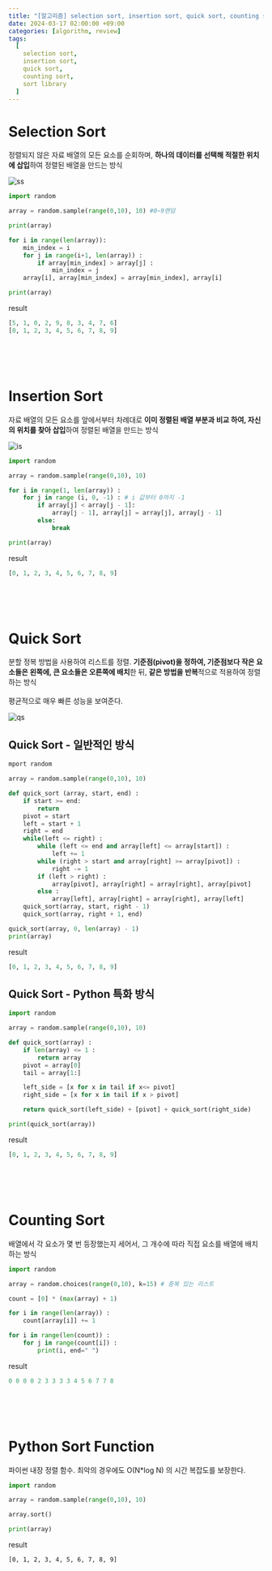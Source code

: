 ```yaml
---
title: "[알고리즘] selection sort, insertion sort, quick sort, counting sort, sort library"
date: 2024-03-17 02:00:00 +09:00
categories: [algorithm, review]
tags:
  [
    selection sort,
    insertion sort,
    quick sort,
    counting sort,
    sort library
  ]
---
```


# Selection Sort

정렬되지 않은 자료 배열의 모든 요소를 순회하며, **하나의 데이터를 선택해 적절한 위치에 삽입**하여 정렬된 배열을 만드는 방식

![ss](https://upload.wikimedia.org/wikipedia/commons/3/3e/Sorting_selection_sort_anim.gif?20220209224152)

```python
import random

array = random.sample(range(0,10), 10) #0~9랜덤

print(array)

for i in range(len(array)):
    min_index = i
    for j in range(i+1, len(array)) :
        if array[min_index] > array[j] :
            min_index = j
    array[i], array[min_index] = array[min_index], array[i]

print(array)
```
result
```python
[5, 1, 0, 2, 9, 8, 3, 4, 7, 6]
[0, 1, 2, 3, 4, 5, 6, 7, 8, 9]
```

<br/>
<br/>
<br/>

# Insertion Sort

자료 배열의 모든 요소를 앞에서부터 차례대로 **이미 정렬된 배열 부분과 비교 하여, 자신의 위치를 찾아 삽입**하여 정렬된 배열을 만드는 방식


![is](https://upload.wikimedia.org/wikipedia/commons/2/24/Sorting_insertion_sort_anim.gif)

```python
import random

array = random.sample(range(0,10), 10)

for i in range(1, len(array)) :
    for j in range (i, 0, -1) : # i 값부터 0까지 -1
        if array[j] < array[j - 1]:
            array[j - 1], array[j] = array[j], array[j - 1]
        else:
            break

print(array)
```
result
```python
[0, 1, 2, 3, 4, 5, 6, 7, 8, 9]
```
<br/>
<br/>
<br/>

# Quick Sort

분할 정복 방법을 사용하여 리스트를 정렬. **기준점(pivot)을 정하여, 기준점보다 작은 요소들은 왼쪽에, 큰 요소들은 오른쪽에 배치**한 뒤, **같은 방법을 반복**적으로 적용하여 정렬하는 방식
<br/>
<br/>
평균적으로 매우 빠른 성능을 보여준다.

![qs](https://upload.wikimedia.org/wikipedia/commons/6/6a/Sorting_quicksort_anim.gif)

## Quick Sort - 일반적인 방식

```python
mport random

array = random.sample(range(0,10), 10)

def quick_sort (array, start, end) :
    if start >= end:
        return
    pivot = start
    left = start + 1
    right = end
    while(left <= right) :
        while (left <= end and array[left] <= array[start]) :
            left += 1
        while (right > start and array[right] >= array[pivot]) :
            right -= 1
        if (left > right) :
            array[pivot], array[right] = array[right], array[pivot]
        else :
            array[left], array[right] = array[right], array[left]
    quick_sort(array, start, right - 1)
    quick_sort(array, right + 1, end)

quick_sort(array, 0, len(array) - 1)
print(array)
```
result
```python
[0, 1, 2, 3, 4, 5, 6, 7, 8, 9]
```

## Quick Sort - Python 특화 방식

```python
import random

array = random.sample(range(0,10), 10)

def quick_sort(array) :
    if len(array) <= 1 :
        return array
    pivot = array[0]
    tail = array[1:]

    left_side = [x for x in tail if x<= pivot]
    right_side = [x for x in tail if x > pivot]

    return quick_sort(left_side) + [pivot] + quick_sort(right_side)

print(quick_sort(array))
```
result
```python
[0, 1, 2, 3, 4, 5, 6, 7, 8, 9]
```

<br/>
<br/>
<br/>

# Counting Sort

배열에서 각 요소가 몇 번 등장했는지 세어서, 그 개수에 따라 직접 요소를 배열에 배치하는 방식

```python
import random

array = random.choices(range(0,10), k=15) # 중복 있는 리스트

count = [0] * (max(array) + 1)

for i in range(len(array)) :
    count[array[i]] += 1

for i in range(len(count)) :
    for j in range(count[i]) :
        print(i, end=" ")
```
result
```python
0 0 0 0 2 3 3 3 3 4 5 6 7 7 8
```
<br/>
<br/>
<br/>

# Python Sort Function

파이썬 내장 정렬 함수. 최악의 경우에도 O(N*log N) 의 시간 복잡도를 보장한다.

```python
import random

array = random.sample(range(0,10), 10)

array.sort()

print(array)
```
result
```
[0, 1, 2, 3, 4, 5, 6, 7, 8, 9]
```